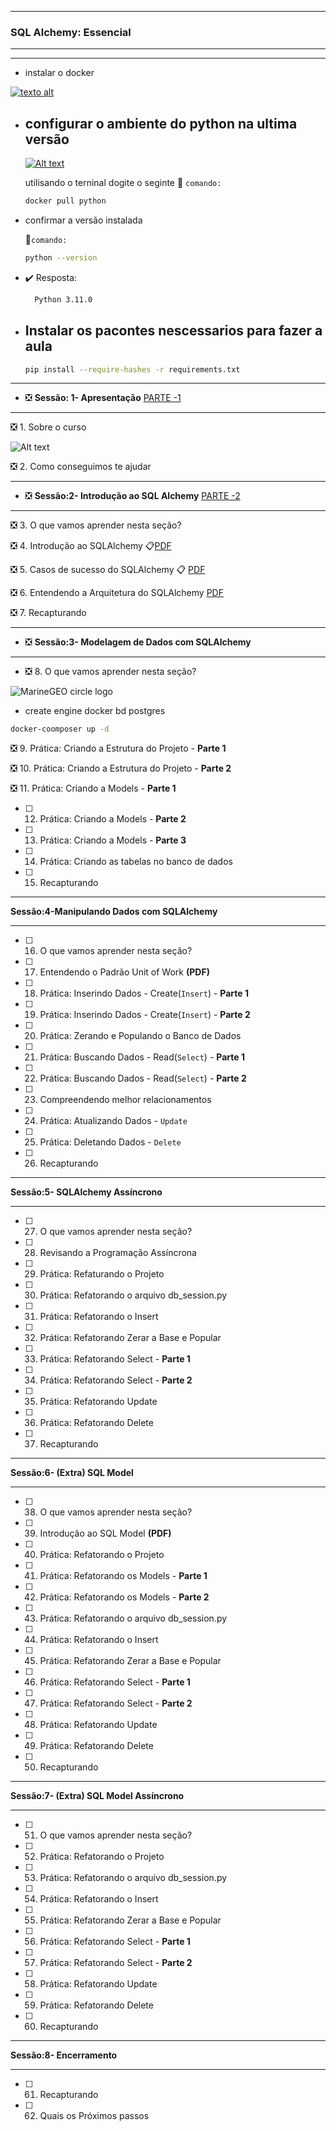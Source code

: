 
---
### SQL Alchemy: Essencial

---
****
*  instalar o docker

[![texto alt](image-1.png)](https://www.docker.com/products/docker-desktop/)


* ## configurar o ambiente do python na ultima versão

  [![Alt text](image.png)](https://hub.docker.com/_/python/)

    utilisando o terninal dogite o seginte  📝 `comando:`

    ```bash
    docker pull python
    ````

* confirmar a versão instalada

     📝`comando:`

    ````bash
    python --version
    ````

* :heavy_check_mark: Resposta:

    ````bash
      Python 3.11.0
    ````

* ##  Instalar os pacontes nescessarios para fazer a aula

    ````bash
    pip install --require-hashes -r requirements.txt
    ````
---

* :negative_squared_cross_mark:  **Sessão: 1- Apresentação** [PARTE -1](https://github.com/masterCredd/python_sqlAchemy/tree/master/python_sqlachemy/Introdução_ao_SQL_Alchemy)

---
 :negative_squared_cross_mark: 1. Sobre o curso

![Alt text](python_sqlachemy/Apresenta%C3%A7%C3%A3o/sql_alchemy_v3.png)

 :negative_squared_cross_mark: 2. Como conseguimos te ajudar


---

* :negative_squared_cross_mark: **Sessão:2- Introdução ao SQL Alchemy** [PARTE -2](https://github.com/masterCredd/python_sqlAchemy/tree/master/python_sqlachemy/Modelagem_de_Dados_com_SQL_Alchemy)

---

:negative_squared_cross_mark: 3. O que vamos aprender nesta seção?

 :negative_squared_cross_mark: 4. Introdução ao SQLAlchemy :clipboard:[PDF](https://github.com/masterCredd/python_sqlAchemy/blob/master/python_sqlachemy/Introdução%20ao%20SQL%20Alchemy/02-introducao-ao-sqlalchemy.pdf)

 :negative_squared_cross_mark: 5. Casos de sucesso do SQLAlchemy :clipboard: [PDF](https://github.com/masterCredd/python_sqlAchemy/blob/master/python_sqlachemy/Introdução%20ao%20SQL%20Alchemy/03-casos-de-sucesso-do-sqlalchemy.pdf)

:negative_squared_cross_mark: 6. Entendendo a Arquitetura do SQLAlchemy [PDF](https://github.com/masterCredd/python_sqlAchemy/blob/master/python_sqlachemy/Introdução%20ao%20SQL%20Alchemy/04-entendendo-a-arquitetura-do-sqlalchemy.pdf)

:negative_squared_cross_mark: 7. Recapturando





---
* :negative_squared_cross_mark: **Sessão:3- Modelagem de Dados com SQLAlchemy**
---
* :negative_squared_cross_mark: 8. O que vamos aprender nesta seção?

 ![MarineGEO circle logo](python_sqlachemy/Modelagem%20de%20Dados%20com%20SQL%20Alchemy/01.2+-+fabrica_picoles_ordenado.png)

  * create engine docker bd postgres

````bash
docker-coomposer up -d
````

:negative_squared_cross_mark: 9.  Prática: Criando a Estrutura do Projeto - **Parte 1**

:negative_squared_cross_mark: 10. Prática: Criando a Estrutura do Projeto - **Parte 2**

 :negative_squared_cross_mark: 11. Prática: Criando a Models - **Parte 1**

* [ ] 12. Prática: Criando a Models - **Parte 2**
* [ ] 13. Prática: Criando a Models - **Parte 3**
* [ ] 14. Prática: Criando as tabelas no banco de dados
* [ ] 15. Recapturando


---
**Sessão:4-Manipulando Dados com SQLAlchemy**

---

* [ ] 16. O que vamos aprender nesta seção?
* [ ] 17. Entendendo o Padrão Unit of Work **(PDF)**
* [ ] 18. Prática: Inserindo Dados - Create(`Insert`) - **Parte 1**


* [ ] 19. Prática: Inserindo Dados - Create(`Insert`) - **Parte 2**
* [ ] 20. Prática: Zerando e Populando o Banco de Dados
* [ ] 21. Prática: Buscando Dados - Read(`Select`) - **Parte 1**
* [ ] 22. Prática: Buscando Dados - Read(`Select`) - **Parte 2**
* [ ] 23. Compreendendo melhor relacionamentos
* [ ] 24. Prática: Atualizando Dados - `Update`
* [ ] 25. Prática: Deletando Dados  - `Delete`
* [ ] 26. Recapturando
---
**Sessão:5- SQLAlchemy Assíncrono**

---

* [ ] 27. O que vamos aprender nesta seção?
* [ ] 28. Revisando a Programação Assíncrona
* [ ] 29. Prática: Refaturando o Projeto
* [ ] 30. Prática: Refatorando o arquivo db_session.py
* [ ] 31. Prática: Refatorando o Insert
* [ ] 32. Prática: Refatorando Zerar a Base e Popular
* [ ] 33. Prática: Refatorando Select - **Parte 1**
* [ ] 34. Prática: Refatorando Select - **Parte 2**
* [ ] 35. Prática: Refatorando Update
* [ ] 36. Prática: Refatorando Delete
* [ ] 37. Recapturando

---
**Sessão:6- (Extra) SQL Model**

---

* [ ] 38. O que vamos aprender nesta seção?
* [ ] 39. Introdução ao SQL Model **(PDF)**
* [ ] 40. Prática: Refatorando o Projeto
* [ ] 41. Prática: Refatorando os Models - **Parte 1**
* [ ] 42. Prática: Refatorando os Models - **Parte 2**
* [ ] 43. Prática: Refatorando o arquivo db_session.py
* [ ] 44. Prática: Refatorando o Insert
* [ ] 45. Prática: Refatorando Zerar a Base e Popular
* [ ] 46. Prática: Refatorando Select - **Parte 1**
* [ ] 47. Prática: Refatorando Select - **Parte 2**
* [ ] 48. Prática: Refatorando Update
* [ ] 49. Prática: Refatorando Delete
* [ ] 50. Recapturando

---
**Sessão:7- (Extra) SQL Model Assíncrono**

---

* [ ] 51. O que vamos aprender nesta seção?
* [ ] 52. Prática: Refatorando o Projeto
* [ ] 53. Prática: Refatorando o arquivo db_session.py
* [ ] 54. Prática: Refatorando o Insert
* [ ] 55. Prática: Refatorando Zerar a Base e Popular
* [ ] 56. Prática: Refatorando Select - **Parte 1**
* [ ] 57. Prática: Refatorando Select - **Parte 2**
* [ ] 58. Prática: Refatorando Update
* [ ] 59. Prática: Refatorando Delete
* [ ] 60. Recapturando
---
**Sessão:8- Encerramento**

---

* [ ] 61. Recapturando
* [ ] 62. Quais os Próximos passos

